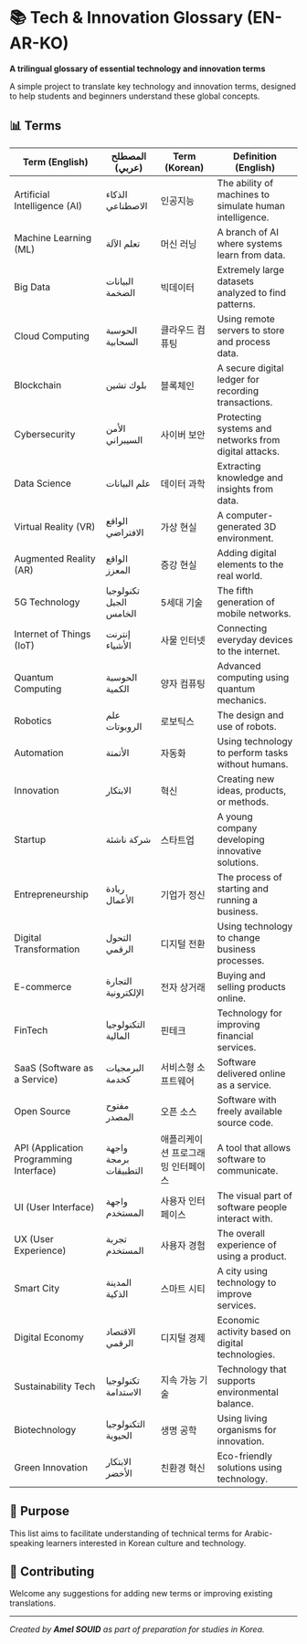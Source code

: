 # 📚 Tech & Innovation Glossary (EN-AR-KO)  
**A trilingual glossary of essential technology and innovation terms**  

A simple project to translate key technology and innovation terms, designed to help students and beginners understand these global concepts.  

## 📊 Terms  

| Term (English) | المصطلح (عربي) | Term (Korean) | Definition (English) |  
|----------------|----------------|---------------|-------------------|  
| Artificial Intelligence (AI) | الذكاء الاصطناعي | 인공지능 | The ability of machines to simulate human intelligence. |  
| Machine Learning (ML) | تعلم الآلة | 머신 러닝 | A branch of AI where systems learn from data. |  
| Big Data | البيانات الضخمة | 빅데이터 | Extremely large datasets analyzed to find patterns. |  
| Cloud Computing | الحوسبة السحابية | 클라우드 컴퓨팅 | Using remote servers to store and process data. |  
| Blockchain | بلوك تشين | 블록체인 | A secure digital ledger for recording transactions. |  
| Cybersecurity | الأمن السيبراني | 사이버 보안 | Protecting systems and networks from digital attacks. |  
| Data Science | علم البيانات | 데이터 과학 | Extracting knowledge and insights from data. |  
| Virtual Reality (VR) | الواقع الافتراضي | 가상 현실 | A computer-generated 3D environment. |  
| Augmented Reality (AR) | الواقع المعزز | 증강 현실 | Adding digital elements to the real world. |  
| 5G Technology | تكنولوجيا الجيل الخامس | 5세대 기술 | The fifth generation of mobile networks. |  
| Internet of Things (IoT) | إنترنت الأشياء | 사물 인터넷 | Connecting everyday devices to the internet. |  
| Quantum Computing | الحوسبة الكمية | 양자 컴퓨팅 | Advanced computing using quantum mechanics. |  
| Robotics | علم الروبوتات | 로보틱스 | The design and use of robots. |  
| Automation | الأتمتة | 자동화 | Using technology to perform tasks without humans. |  
| Innovation | الابتكار | 혁신 | Creating new ideas, products, or methods. |  
| Startup | شركة ناشئة | 스타트업 | A young company developing innovative solutions. |  
| Entrepreneurship | ريادة الأعمال | 기업가 정신 | The process of starting and running a business. |  
| Digital Transformation | التحول الرقمي | 디지털 전환 | Using technology to change business processes. |  
| E-commerce | التجارة الإلكترونية | 전자 상거래 | Buying and selling products online. |  
| FinTech | التكنولوجيا المالية | 핀테크 | Technology for improving financial services. |  
| SaaS (Software as a Service) | البرمجيات كخدمة | 서비스형 소프트웨어 | Software delivered online as a service. |  
| Open Source | مفتوح المصدر | 오픈 소스 | Software with freely available source code. |  
| API (Application Programming Interface) | واجهة برمجة التطبيقات | 애플리케이션 프로그래밍 인터페이스 | A tool that allows software to communicate. |  
| UI (User Interface) | واجهة المستخدم | 사용자 인터페이스 | The visual part of software people interact with. |  
| UX (User Experience) | تجربة المستخدم | 사용자 경험 | The overall experience of using a product. |  
| Smart City | المدينة الذكية | 스마트 시티 | A city using technology to improve services. |  
| Digital Economy | الاقتصاد الرقمي | 디지털 경제 | Economic activity based on digital technologies. |  
| Sustainability Tech | تكنولوجيا الاستدامة | 지속 가능 기술 | Technology that supports environmental balance. |  
| Biotechnology | التكنولوجيا الحيوية | 생명 공학 | Using living organisms for innovation. |  
| Green Innovation | الابتكار الأخضر | 친환경 혁신 | Eco-friendly solutions using technology. |  

## 🎯 Purpose  
This list aims to facilitate understanding of technical terms for Arabic-speaking learners interested in Korean culture and technology.  

## 🤝 Contributing  
Welcome any suggestions for adding new terms or improving existing translations.  

---
*Created by **Amel SOUID** as part of preparation for studies in Korea.*
